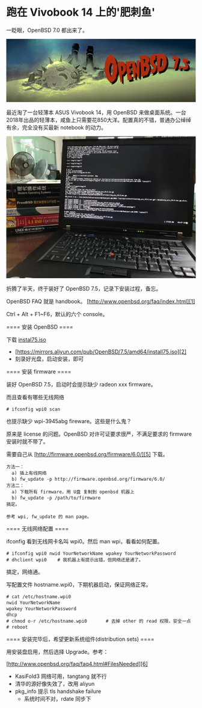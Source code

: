 # 跑在 Vivobook 14 上的'肥刺鱼'

一眨眼，OpenBSD 7.0 都出来了。

![](images/2024_08_29_openbsd_7.5_on_vivobook_14/openbsd75.gif)

最近淘了一台轻薄本 ASUS Vivobook 14，用 OpenBSD 来做桌面系统。一台2018年出品的轻薄本，咸鱼上只需要花850大洋。配置真的不错，普通办公绰绰有余，完全没有买最新 notebook 的动力。

![](images/2017_02_25_openbsd_6.0_on_thinkpad_t60p/thinkpad-runs.png)

折腾了半天，终于装好了 OpenBSD 7.5，记录下安装过程，备忘。

OpenBSD FAQ 就是 handbook。
[http://www.openbsd.org/faq/index.html][1]

Ctrl + Alt + F1~F6，默认的六个 console。

==== 安装 OpenBSD ====

下载 [instal75.iso][2]

* [https://mirrors.aliyun.com/pub/OpenBSD/7.5/amd64/install75.iso][2]
* 刻录好光盘，启动安装，即可

==== 安装 firmware ====

装好 OpenBSD 7.5，启动时会提示缺少 radeon xxx firmware。

而且查看有哪些无线网络
```
# ifconfig wpi0 scan
```
也提示缺少 wpi-3945abg fireware。这些是什么鬼？

原来是 license 的问题。OpenBSD 对许可证要求很严，不满足要求的 firmware 安装时就不带了。

需要自己从 [http://firmware.openbsd.org/firmware/6.0/][5] 下载。

```
方法一：
  a) 插上有线网络
  b) fw_update -p http://firmware.openbsd.org/firmware/6.0/
方法二：
  a) 下载所有 firmware，用 U盘 复制到 openbsd 机器上
  b) fw_update -p /path/to/firmware
搞定。

参考 wpi, fw_update 的 man page。
```

==== 无线网络配置 ====

ifconfig 看到无线网卡名叫 wpi0。然后
man wpi，看看如何配置。

```
# ifconfig wpi0 nwid YourNetworkName wpakey YourNetworkPassword
# dhclient wpi0    # 我机器上有提示出错，但网络还是通了。
```
搞定，网络通。

写配置文件 hostname.wpi0，下期机器启动，保证网络正常。
```
# cat /etc/hostname.wpi0
nwid YourNetworkName
wpakey YourNetworkPassword
dhcp
# chmod o-r /etc/hostname.wpi0       # 去掉 other 的 read 权限，安全一点
# reboot
```

==== 安装完毕后，希望更新系统组件(distribution sets) ====

用安装盘启用，然后选择 Upgrade。参考：

[http://www.openbsd.org/faq/faq4.html#FilesNeeded][6]

[1]:http://www.openbsd.org/faq/index.html
[2]:https://mirrors.aliyun.com/pub/OpenBSD/7.5/amd64/install75.iso
[3]:https://sourceforge.net/projects/win32diskimager/
[4]:http://www.openbsd.org/faq/faq4.html#MkInsMedia
[5]:http://firmware.openbsd.org/firmware/6.0/
[6]:http://www.openbsd.org/faq/faq4.html#FilesNeeded

* KasiFold3 网络可用，tangtang 就不行
* 清华的源好像失效了，改用 aliyun
* pkg_info 提示 tls handshake failure
  * 系统时间不对，rdate 同步下
